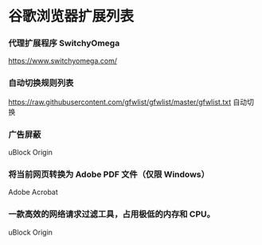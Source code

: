 # 谷歌浏览器扩展列表
### 代理扩展程序 SwitchyOmega
https://www.switchyomega.com/
### 自动切换规则列表
https://raw.githubusercontent.com/gfwlist/gfwlist/master/gfwlist.txt
自动切换
### 广告屏蔽
uBlock Origin

### 将当前网页转换为 Adobe PDF 文件（仅限 Windows）
Adobe Acrobat

### 一款高效的网络请求过滤工具，占用极低的内存和 CPU。
uBlock Origin
